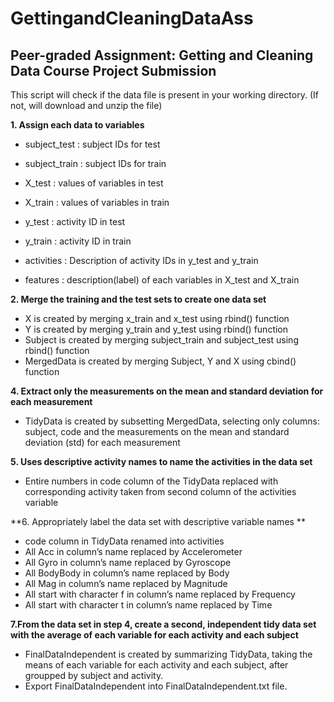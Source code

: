 # GettingandCleaningDataAss
## Peer-graded Assignment: Getting and Cleaning Data Course Project Submission

This script will check if the data file is present in your working directory. (If not, will download and unzip the file)

**1. Assign each data to variables**

* subject_test : subject IDs for test

* subject_train : subject IDs for train

* X_test : values of variables in test

* X_train : values of variables in train

* y_test : activity ID in test

* y_train : activity ID in train
 
* activities : Description of activity IDs in y_test and y_train

* features : description(label) of each variables in X_test and X_train

**2. Merge the training and the test sets to create one data set**

* X is created by merging x_train and x_test using rbind() function
* Y is created by merging y_train and y_test using rbind() function
* Subject is created by merging subject_train and subject_test using rbind() function
* MergedData is created by merging Subject, Y and X using cbind() function

**4. Extract only the measurements on the mean and standard deviation for each measurement**

* TidyData is created by subsetting MergedData, selecting only columns: subject, code and the measurements on the mean and standard deviation (std) for each measurement

**5. Uses descriptive activity names to name the activities in the data set**

* Entire numbers in code column of the TidyData replaced with corresponding activity taken from second column of the activities variable

**6. Appropriately label the data set with descriptive variable names **

* code column in TidyData renamed into activities
* All Acc in column’s name replaced by Accelerometer
* All Gyro in column’s name replaced by Gyroscope
* All BodyBody in column’s name replaced by Body
* All Mag in column’s name replaced by Magnitude
* All start with character f in column’s name replaced by Frequency
* All start with character t in column’s name replaced by Time

**7.From the data set in step 4, create a second, independent tidy data set with the average of each variable for each activity and each subject**

* FinalDataIndependent is created by summarizing TidyData, taking the means of each variable for each activity and each subject, after groupped by subject and activity.
* Export FinalDataIndependent into FinalDataIndependent.txt file.
